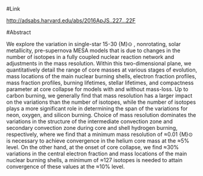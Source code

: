 #Link

http://adsabs.harvard.edu/abs/2016ApJS..227...22F

#Abstract

 We explore the variation in single-star 15-30 {M}⊙ , nonrotating, solar metallicity, pre-supernova MESA models that is due to changes in the number of isotopes in a fully coupled nuclear reaction network and adjustments in the mass resolution. Within this two-dimensional plane, we quantitatively detail the range of core masses at various stages of evolution, mass locations of the main nuclear burning shells, electron fraction profiles, mass fraction profiles, burning lifetimes, stellar lifetimes, and compactness parameter at core collapse for models with and without mass-loss. Up to carbon burning, we generally find that mass resolution has a larger impact on the variations than the number of isotopes, while the number of isotopes plays a more significant role in determining the span of the variations for neon, oxygen, and silicon burning. Choice of mass resolution dominates the variations in the structure of the intermediate convection zone and secondary convection zone during core and shell hydrogen burning, respectively, where we find that a minimum mass resolution of ≈0.01 {M}⊙ is necessary to achieve convergence in the helium core mass at the ≈5% level. On the other hand, at the onset of core collapse, we find ≈30% variations in the central electron fraction and mass locations of the main nuclear burning shells, a minimum of ≈127 isotopes is needed to attain convergence of these values at the ≈10% level. 
